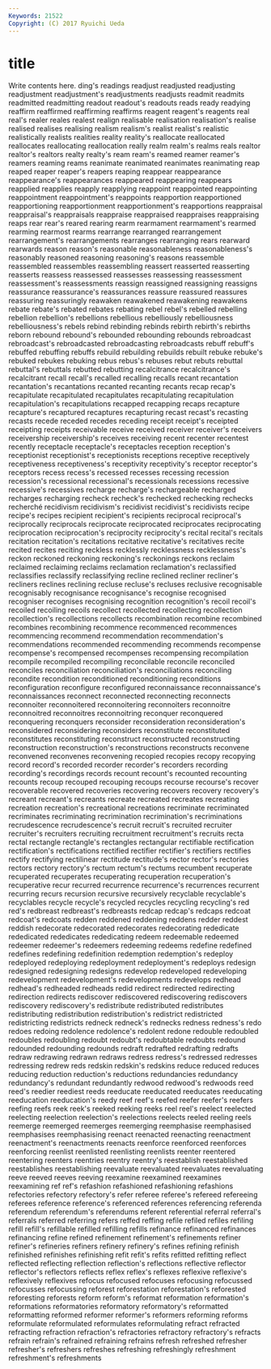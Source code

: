 ```yaml
---
Keywords: 21522 
Copyright: (C) 2017 Ryuichi Ueda
---
```


# title

Write contents here.
ding's readings readjust readjusted readjusting readjustment readjustment's readjustments
readjusts readmit readmits readmitted readmitting readout readout's readouts reads ready
readying reaffirm reaffirmed reaffirming reaffirms reagent reagent's reagents real real's
realer reales realest realign realisable realisation realisation's realise realised realises
realising realism realism's realist realist's realistic realistically realists realities reality
reality's reallocate reallocated reallocates reallocating reallocation really realm realm's realms
reals realtor realtor's realtors realty realty's ream ream's reamed reamer
reamer's reamers reaming reams reanimate reanimated reanimates reanimating reap reaped
reaper reaper's reapers reaping reappear reappearance reappearance's reappearances reappeared reappearing
reappears reapplied reapplies reapply reapplying reappoint reappointed reappointing reappointment reappointment's
reappoints reapportion reapportioned reapportioning reapportionment reapportionment's reapportions reappraisal reappraisal's reappraisals
reappraise reappraised reappraises reappraising reaps rear rear's reared rearing rearm
rearmament rearmament's rearmed rearming rearmost rearms rearrange rearranged rearrangement rearrangement's
rearrangements rearranges rearranging rears rearward rearwards reason reason's reasonable reasonableness
reasonableness's reasonably reasoned reasoning reasoning's reasons reassemble reassembled reassembles reassembling
reassert reasserted reasserting reasserts reassess reassessed reassesses reassessing reassessment reassessment's
reassessments reassign reassigned reassigning reassigns reassurance reassurance's reassurances reassure reassured
reassures reassuring reassuringly reawaken reawakened reawakening reawakens rebate rebate's rebated
rebates rebating rebel rebel's rebelled rebelling rebellion rebellion's rebellions rebellious
rebelliously rebelliousness rebelliousness's rebels rebind rebinding rebinds rebirth rebirth's rebirths
reborn rebound rebound's rebounded rebounding rebounds rebroadcast rebroadcast's rebroadcasted rebroadcasting
rebroadcasts rebuff rebuff's rebuffed rebuffing rebuffs rebuild rebuilding rebuilds rebuilt
rebuke rebuke's rebuked rebukes rebuking rebus rebus's rebuses rebut rebuts
rebuttal rebuttal's rebuttals rebutted rebutting recalcitrance recalcitrance's recalcitrant recall recall's
recalled recalling recalls recant recantation recantation's recantations recanted recanting recants
recap recap's recapitulate recapitulated recapitulates recapitulating recapitulation recapitulation's recapitulations recapped
recapping recaps recapture recapture's recaptured recaptures recapturing recast recast's recasting
recasts recede receded recedes receding receipt receipt's receipted receipting receipts
receivable receive received receiver receiver's receivers receivership receivership's receives receiving
recent recenter recentest recently receptacle receptacle's receptacles reception reception's receptionist
receptionist's receptionists receptions receptive receptively receptiveness receptiveness's receptivity receptivity's receptor
receptor's receptors recess recess's recessed recesses recessing recession recession's recessional
recessional's recessionals recessions recessive recessive's recessives recharge recharge's rechargeable recharged
recharges recharging recheck recheck's rechecked rechecking rechecks recherché recidivism recidivism's
recidivist recidivist's recidivists recipe recipe's recipes recipient recipient's recipients reciprocal
reciprocal's reciprocally reciprocals reciprocate reciprocated reciprocates reciprocating reciprocation reciprocation's reciprocity
reciprocity's recital recital's recitals recitation recitation's recitations recitative recitative's recitatives
recite recited recites reciting reckless recklessly recklessness recklessness's reckon reckoned
reckoning reckoning's reckonings reckons reclaim reclaimed reclaiming reclaims reclamation reclamation's
reclassified reclassifies reclassify reclassifying recline reclined recliner recliner's recliners reclines
reclining recluse recluse's recluses reclusive recognisable recognisably recognisance recognisance's recognise
recognised recogniser recognises recognising recognition recognition's recoil recoil's recoiled recoiling
recoils recollect recollected recollecting recollection recollection's recollections recollects recombination recombine
recombined recombines recombining recommence recommenced recommences recommencing recommend recommendation recommendation's
recommendations recommended recommending recommends recompense recompense's recompensed recompenses recompensing recompilation
recompile recompiled recompiling reconcilable reconcile reconciled reconciles reconciliation reconciliation's reconciliations
reconciling recondite recondition reconditioned reconditioning reconditions reconfiguration reconfigure reconfigured reconnaissance
reconnaissance's reconnaissances reconnect reconnected reconnecting reconnects reconnoiter reconnoitered reconnoitering reconnoiters
reconnoitre reconnoitred reconnoitres reconnoitring reconquer reconquered reconquering reconquers reconsider reconsideration
reconsideration's reconsidered reconsidering reconsiders reconstitute reconstituted reconstitutes reconstituting reconstruct reconstructed
reconstructing reconstruction reconstruction's reconstructions reconstructs reconvene reconvened reconvenes reconvening recopied
recopies recopy recopying record record's recorded recorder recorder's recorders recording
recording's recordings records recount recount's recounted recounting recounts recoup recouped
recouping recoups recourse recourse's recover recoverable recovered recoveries recovering recovers
recovery recovery's recreant recreant's recreants recreate recreated recreates recreating recreation
recreation's recreational recreations recriminate recriminated recriminates recriminating recrimination recrimination's recriminations
recrudescence recrudescence's recruit recruit's recruited recruiter recruiter's recruiters recruiting recruitment
recruitment's recruits recta rectal rectangle rectangle's rectangles rectangular rectifiable rectification
rectification's rectifications rectified rectifier rectifier's rectifiers rectifies rectify rectifying rectilinear
rectitude rectitude's rector rector's rectories rectors rectory rectory's rectum rectum's
rectums recumbent recuperate recuperated recuperates recuperating recuperation recuperation's recuperative recur
recurred recurrence recurrence's recurrences recurrent recurring recurs recursion recursive recursively
recyclable recyclable's recyclables recycle recycle's recycled recycles recycling recycling's red
red's redbreast redbreast's redbreasts redcap redcap's redcaps redcoat redcoat's redcoats
redden reddened reddening reddens redder reddest reddish redecorate redecorated redecorates
redecorating rededicate rededicated rededicates rededicating redeem redeemable redeemed redeemer redeemer's
redeemers redeeming redeems redefine redefined redefines redefining redefinition redemption redemption's
redeploy redeployed redeploying redeployment redeployment's redeploys redesign redesigned redesigning redesigns
redevelop redeveloped redeveloping redevelopment redevelopment's redevelopments redevelops redhead redhead's redheaded
redheads redid redirect redirected redirecting redirection redirects rediscover rediscovered rediscovering
rediscovers rediscovery rediscovery's redistribute redistributed redistributes redistributing redistribution redistribution's redistrict
redistricted redistricting redistricts redneck redneck's rednecks redness redness's redo redoes
redoing redolence redolence's redolent redone redouble redoubled redoubles redoubling redoubt
redoubt's redoubtable redoubts redound redounded redounding redounds redraft redrafted redrafting
redrafts redraw redrawing redrawn redraws redress redress's redressed redresses redressing
redrew reds redskin redskin's redskins reduce reduced reduces reducing reduction
reduction's reductions redundancies redundancy redundancy's redundant redundantly redwood redwood's redwoods
reed reed's reedier reediest reeds reeducate reeducated reeducates reeducating reeducation
reeducation's reedy reef reef's reefed reefer reefer's reefers reefing reefs
reek reek's reeked reeking reeks reel reel's reelect reelected reelecting
reelection reelection's reelections reelects reeled reeling reels reemerge reemerged reemerges
reemerging reemphasise reemphasised reemphasises reemphasising reenact reenacted reenacting reenactment reenactment's
reenactments reenacts reenforce reenforced reenforces reenforcing reenlist reenlisted reenlisting reenlists
reenter reentered reentering reenters reentries reentry reentry's reestablish reestablished reestablishes
reestablishing reevaluate reevaluated reevaluates reevaluating reeve reeved reeves reeving reexamine
reexamined reexamines reexamining ref ref's refashion refashioned refashioning refashions refectories
refectory refectory's refer referee referee's refereed refereeing referees reference reference's
referenced references referencing referenda referendum referendum's referendums referent referential referral
referral's referrals referred referring refers reffed reffing refile refiled refiles
refiling refill refill's refillable refilled refilling refills refinance refinanced refinances
refinancing refine refined refinement refinement's refinements refiner refiner's refineries refiners
refinery refinery's refines refining refinish refinished refinishes refinishing refit refit's
refits refitted refitting reflect reflected reflecting reflection reflection's reflections reflective
reflector reflector's reflectors reflects reflex reflex's reflexes reflexive reflexive's reflexively
reflexives refocus refocused refocuses refocusing refocussed refocusses refocussing reforest reforestation
reforestation's reforested reforesting reforests reform reform's reformat reformation reformation's reformations
reformatories reformatory reformatory's reformatted reformatting reformed reformer reformer's reformers reforming
reforms reformulate reformulated reformulates reformulating refract refracted refracting refraction refraction's
refractories refractory refractory's refracts refrain refrain's refrained refraining refrains refresh
refreshed refresher refresher's refreshers refreshes refreshing refreshingly refreshment refreshment's refreshments
